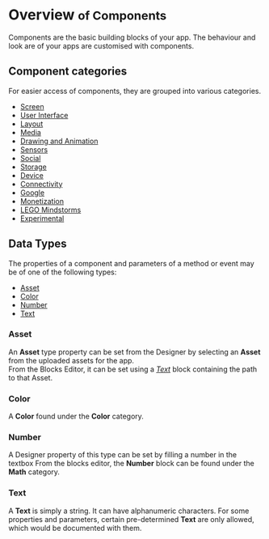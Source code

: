 # Overview <small> of Components</small>

Components are the basic building blocks of your app. The behaviour and look are of your apps are
customised with components.

## Component categories
For easier access of components, they are grouped into various categories.

* [Screen](screen.md)
* [User Interface](user-interface/index.md)
* [Layout](layout/index.md)
* [Media](media/index.md)
* [Drawing and Animation](drawing-and-animation/index.md)
* [Sensors](sensors/index.md)
* [Social](social/index.md)
* [Storage](storage/index.md)
* [Device](device/index.md)
* [Connectivity](connectivity/index.md)
* [Google](google/index.md)
* [Monetization](monetization/index.md)
* [LEGO Mindstorms](lego-mindstorms/index.md)
* [Experimental](experimental/index.md)

## Data Types

The properties of a component and parameters of a method or event may be of one of the following types:

- [Asset](#asset)
- [Color](#color)
- [Number](#number)
- [Text](#text)


### Asset

An **Asset** type property can be set from the Designer by selecting an **Asset** from the uploaded assets for the app.  
From the Blocks Editor, it can be set using a _[Text](#text)_ block containing the path to that Asset.


### Color

A **Color** found under the **Color** category.


### Number

A Designer property of this type can be set  by filling a number in the textbox
From the blocks editor, the **Number** block can be found under the **Math** category.


### Text

A **Text** is simply a string. It can have alphanumeric characters.
For some properties and parameters, certain pre-determined **Text** are only
allowed, which would be documented with them.
